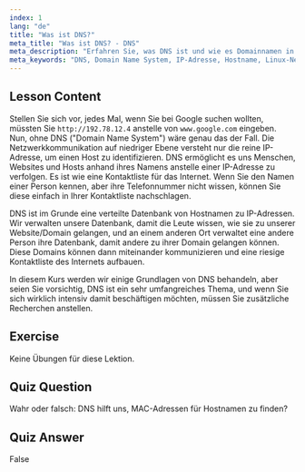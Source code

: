 ```yaml
---
index: 1
lang: "de"
title: "Was ist DNS?"
meta_title: "Was ist DNS? - DNS"
meta_description: "Erfahren Sie, was DNS ist und wie es Domainnamen in IP-Adressen übersetzt. Verstehen Sie dieses zentrale Internetkonzept mit unserem anfängerfreundlichen Linux-Leitfaden."
meta_keywords: "DNS, Domain Name System, IP-Adresse, Hostname, Linux-Netzwerk, Anfänger, Tutorial, Leitfaden"
---
```


## Lesson Content

Stellen Sie sich vor, jedes Mal, wenn Sie bei Google suchen wollten, müssten Sie `http://192.78.12.4` anstelle von `www.google.com` eingeben. Nun, ohne DNS ("Domain Name System") wäre genau das der Fall. Die Netzwerkkommunikation auf niedriger Ebene versteht nur die reine IP-Adresse, um einen Host zu identifizieren. DNS ermöglicht es uns Menschen, Websites und Hosts anhand ihres Namens anstelle einer IP-Adresse zu verfolgen. Es ist wie eine Kontaktliste für das Internet. Wenn Sie den Namen einer Person kennen, aber ihre Telefonnummer nicht wissen, können Sie diese einfach in Ihrer Kontaktliste nachschlagen.

DNS ist im Grunde eine verteilte Datenbank von Hostnamen zu IP-Adressen. Wir verwalten unsere Datenbank, damit die Leute wissen, wie sie zu unserer Website/Domain gelangen, und an einem anderen Ort verwaltet eine andere Person ihre Datenbank, damit andere zu ihrer Domain gelangen können. Diese Domains können dann miteinander kommunizieren und eine riesige Kontaktliste des Internets aufbauen.

In diesem Kurs werden wir einige Grundlagen von DNS behandeln, aber seien Sie vorsichtig, DNS ist ein sehr umfangreiches Thema, und wenn Sie sich wirklich intensiv damit beschäftigen möchten, müssen Sie zusätzliche Recherchen anstellen.

## Exercise

Keine Übungen für diese Lektion.

## Quiz Question

Wahr oder falsch: DNS hilft uns, MAC-Adressen für Hostnamen zu finden?

## Quiz Answer

False
